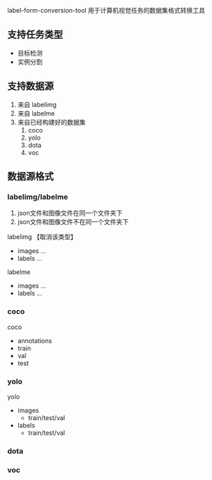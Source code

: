 label-form-conversion-tool 
用于计算机视觉任务的数据集格式转换工具
## 支持任务类型
- 目标检测
- 实例分割

## 支持数据源
1. 来自 labelimg 
2. 来自 labelme
3. 来自已经构建好的数据集
    1. coco
    2. yolo
    3. dota
    4. voc

## 数据源格式
### labelimg/labelme
1. json文件和图像文件在同一个文件夹下
2. json文件和图像文件不在同一个文件夹下

labelimg 【取消该类型】
- images ...
- labels ...

labelme
- images ...
- labels ...

### coco
coco
- annotations
- train
- val
- test

### yolo
yolo
- images
  - train/test/val
- labels
  - train/test/val

### dota

### voc


